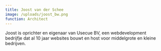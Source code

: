 ```yaml
---
title: Joost van der Schee
image: /uploads/joost_bw.png
function: Architect
---
```


Joost is oprichter en eigenaar van Usecue BV, een webdevelopment bedrijfje dat al 10 jaar websites bouwt en host voor middelgrote en kleine bedrijven.
